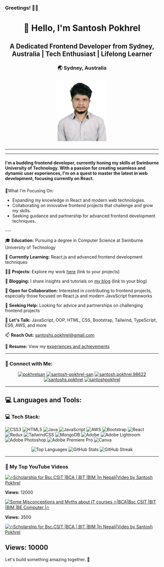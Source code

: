### Greetings! 🙋‍♂️

<h1 align="center">👋 Hello, I'm Santosh Pokhrel</h1>
<h2 align="center">A Dedicated Frontend Developer from Sydney, Australia | Tech Enthusiast | Lifelong Learner</h2>
<h3 align="center">🌏 Sydney, Australia</h3>

###

<div align="center">
  <img height="200" src="./images/01.jpg"  />
</div>

###
---
---
    
<h4>I'm a budding frontend developer, currently honing my skills at Swinburne University of Technology. With a passion for creating seamless and dynamic user experiences, I'm on a quest to master the latest in web development, focusing currently on React.</h4>

###

🔭What I'm Focusing On:
  <ul>
  <li>Expanding my knowledge in React and modern web technologies.</li>
  <li>Collaborating on innovative frontend projects that challenge and grow my skills.</li>
  <li>Seeking guidance and partnership for advanced frontend development techniques.</li>
  </ul>
---

🎓 **Education:** Pursuing a degree in Computer Science at Swinburne University of Technology

🌱 **Currently Learning:** React.js and advanced frontend development techniques

👨‍💻 **Projects:** Explore my work [here](#) (link to your projects)

📝 **Blogging:** I share insights and tutorials on [my blog](#) (link to your blog)

💼 **Open for Collaboration:** Interested in contributing to frontend projects, especially those focused on React.js and modern JavaScript frameworks

🤝 **Seeking Help:** Looking for advice and partnerships on challenging frontend projects

💬 **Let's Talk:** JavaScript, OOP, HTML, CSS, Bootstrap, Tailwind, TypeScript, ES6, AWS, and more

📫 **Reach Out:** [santoshs.pokhrel@gmail.com](mailto:santoshs.pokhrel@gmail.com)

📄 **Resume:** View my [experiences and achievements](#) 

---

### 🤝 Connect with Me:

<p align="center">
    <a href="https://twitter.com/pokhrelsan" target="blank"><img src="https://raw.githubusercontent.com/rahuldkjain/github-profile-readme-generator/master/src/images/icons/Social/twitter.svg" alt="pokhrelsan" height="30" width="40" /></a>
    <a href="https://linkedin.com/in/santosh-pokhrel-san" target="blank"><img src="https://raw.githubusercontent.com/rahuldkjain/github-profile-readme-generator/master/src/images/icons/Social/linked-in-alt.svg" alt="santosh-pokhrel-san" height="30" width="40" /></a>
    <a href="https://fb.com/santosh.pokhrel.98622" target="blank"><img src="https://raw.githubusercontent.com/rahuldkjain/github-profile-readme-generator/master/src/images/icons/Social/facebook.svg" alt="santosh.pokhrel.98622" height="30" width="40" /></a>
    <a href="https://instagram.com/santoshs.pokhrel" target="blank"><img src="https://raw.githubusercontent.com/rahuldkjain/github-profile-readme-generator/master/src/images/icons/Social/instagram.svg" alt="santoshs.pokhrel" height="30" width="40" /></a>
    <a href="https://www.youtube.com/c/santoshpokhrel" target="blank"><img src="https://raw.githubusercontent.com/rahuldkjain/github-profile-readme-generator/master/src/images/icons/Social/youtube.svg" alt="santoshpokhrel" height="30" width="40" /></a>
</p>

---


## 💻 Languages and Tools:

### 💻 Tech Stack:
![CSS3](https://img.shields.io/badge/css3-%231572B6.svg?style=for-the-badge&logo=css3&logoColor=white) ![HTML5](https://img.shields.io/badge/html5-%23E34F26.svg?style=for-the-badge&logo=html5&logoColor=white) ![Java](https://img.shields.io/badge/java-%23ED8B00.svg?style=for-the-badge&logo=openjdk&logoColor=white) ![JavaScript](https://img.shields.io/badge/javascript-%23323330.svg?style=for-the-badge&logo=javascript&logoColor=%23F7DF1E) ![AWS](https://img.shields.io/badge/AWS-%23FF9900.svg?style=for-the-badge&logo=amazon-aws&logoColor=white) ![Bootstrap](https://img.shields.io/badge/bootstrap-%238511FA.svg?style=for-the-badge&logo=bootstrap&logoColor=white) ![React](https://img.shields.io/badge/react-%2320232a.svg?style=for-the-badge&logo=react&logoColor=%2361DAFB) ![Redux](https://img.shields.io/badge/redux-%23593d88.svg?style=for-the-badge&logo=redux&logoColor=white) ![TailwindCSS](https://img.shields.io/badge/tailwindcss-%2338B2AC.svg?style=for-the-badge&logo=tailwind-css&logoColor=white) ![MongoDB](https://img.shields.io/badge/MongoDB-%234ea94b.svg?style=for-the-badge&logo=mongodb&logoColor=white) ![Adobe](https://img.shields.io/badge/adobe-%23FF0000.svg?style=for-the-badge&logo=adobe&logoColor=white) ![Adobe Lightroom](https://img.shields.io/badge/Adobe%20Lightroom-31A8FF.svg?style=for-the-badge&logo=Adobe%20Lightroom&logoColor=white) ![Adobe Photoshop](https://img.shields.io/badge/adobe%20photoshop-%2331A8FF.svg?style=for-the-badge&logo=adobe%20photoshop&logoColor=white) ![Adobe Premiere Pro](https://img.shields.io/badge/Adobe%20Premiere%20Pro-9999FF.svg?style=for-the-badge&logo=Adobe%20Premiere%20Pro&logoColor=white) ![Canva](https://img.shields.io/badge/Canva-%2300C4CC.svg?style=for-the-badge&logo=Canva&logoColor=white)

<p align="center">
    <!-- Icons for each technology -->
</p>

<div align="center">
    <img height="200" src="https://github-readme-stats.vercel.app/api/top-langs?username=san-pok&show_icons=true&locale=en&layout=compact" alt="Top Languages" />
    <img height="200" src="https://github-readme-stats.vercel.app/api?username=san-pok&show_icons=true&locale=en" alt="GitHub Stats" />
    <img height="200" src="https://github-readme-streak-stats.herokuapp.com/?user=san-pok" alt="GitHub Streak" />
</div>

---


### 🎥 My Top YouTube Videos


[![
    🔥Scholarship for Bsc.CSIT |BCA | BIT |BIM |In Nepali|Video by Santosh Pokhrel  ](https://i.ytimg.com/vi/gtP6wDsTdTo/hqdefault.jpg?sqp=-oaymwEcCNACELwBSFXyq4qpAw4IARUAAIhCGAFwAcABBg==&rs=AOn4CLBrn9BNbMMGefVx2RzzxcF4IS8F1w)](https://www.youtube.com/watch?v=gtP6wDsTdTo&t=2s) 

   **Views:** 12000  


[![
Some Misconceptions and Myths about IT courses 🔥|BCA|Bsc CSIT |BIT |BIM |BE Computer |🔥 ](https://i.ytimg.com/vi/ZokpZ-QAN0M/hqdefault.jpg?sqp=-oaymwEcCNACELwBSFXyq4qpAw4IARUAAIhCGAFwAcABBg==&rs=AOn4CLDYihR8U7_-y0T48p7TMbr4zaigMg)](https://www.youtube.com/watch?v=ZokpZ-QAN0M)  

**Views:** 3500  


[![🔥Scholarship for Bsc.CSIT |BCA | BIT |BIM |In Nepali|Video by Santosh Pokhrel](https://i.ytimg.com/vi/nCo1XdxycXo/hqdefault.jpg?sqp=-oaymwEcCNACELwBSFXyq4qpAw4IARUAAIhCGAFwAcABBg==&rs=AOn4CLBvDvSIDLJyMpY3uxGpt-ZSqc2Idw)](https://www.youtube.com/watch?v=nCo1XdxycXo)  

**Views:** 10000 
---
Let's build something amazing together. 🚀


